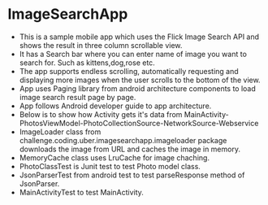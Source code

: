 # ImageSearchApp
- This is a sample mobile app which uses the Flick Image Search API and shows the result in three column scrollable view. 
- It has a Search bar where you can enter name of image you want to search for. Such as kittens,dog,rose etc.
- The app supports endless scrolling, automatically requesting and displaying more images when the user scrolls to the bottom of the view.
- App uses Paging library from android architecture components to load image search result page by page.
- App follows Android developer guide to app architecture.
- Below is to show how Activity gets it's data from
	MainActivity-PhotosViewModel-PhotoCollectionSource-NetworkSource-Webservice
- ImageLoader class from challenge.coding.uber.imagesearchapp.imageloader package downloads the image from URL and caches the image in memory.	
- MemoryCache class uses LruCache for image chaching.
- PhotoClassTest is Junit test to test Photo model class.
- JsonParserTest from android test to test parseResponse method of JsonParser.
- MainActivityTest to test MainActivity.

